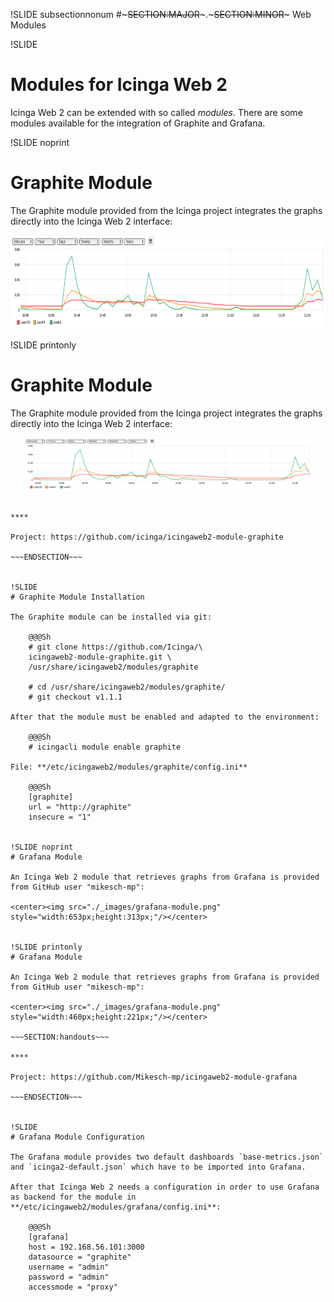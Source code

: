 !SLIDE subsectionnonum
#~~~SECTION:MAJOR~~~.~~~SECTION:MINOR~~~ Web Modules


!SLIDE
# Modules for Icinga Web 2

Icinga Web 2 can be extended with so called *modules*. There are some modules available for the integration of Graphite and Grafana.


!SLIDE noprint
# Graphite Module

The Graphite module provided from the Icinga project integrates the graphs directly into the Icinga Web 2 interface:

<center><img src="./_images/graphite-module.png" style="width:800px;height:150px;"/></center>


!SLIDE printonly
# Graphite Module

The Graphite module provided from the Icinga project integrates the graphs directly into the Icinga Web 2 interface:

<center><img src="./_images/graphite-module.png" style="width:460px;height:85px;"/></center>

~~~SECTION:handouts~~~

****

Project: https://github.com/icinga/icingaweb2-module-graphite

~~~ENDSECTION~~~


!SLIDE
# Graphite Module Installation

The Graphite module can be installed via git:

    @@@Sh
    # git clone https://github.com/Icinga/\
    icingaweb2-module-graphite.git \
    /usr/share/icingaweb2/modules/graphite

    # cd /usr/share/icingaweb2/modules/graphite/
    # git checkout v1.1.1

After that the module must be enabled and adapted to the environment:

    @@@Sh
    # icingacli module enable graphite

File: **/etc/icingaweb2/modules/graphite/config.ini**

    @@@Sh
    [graphite]
    url = "http://graphite"
    insecure = "1"


!SLIDE noprint
# Grafana Module

An Icinga Web 2 module that retrieves graphs from Grafana is provided from GitHub user "mikesch-mp":

<center><img src="./_images/grafana-module.png" style="width:653px;height:313px;"/></center>


!SLIDE printonly
# Grafana Module

An Icinga Web 2 module that retrieves graphs from Grafana is provided from GitHub user "mikesch-mp":

<center><img src="./_images/grafana-module.png" style="width:460px;height:221px;"/></center>

~~~SECTION:handouts~~~

****

Project: https://github.com/Mikesch-mp/icingaweb2-module-grafana

~~~ENDSECTION~~~


!SLIDE
# Grafana Module Configuration

The Grafana module provides two default dashboards `base-metrics.json` and `icinga2-default.json` which have to be imported into Grafana.

After that Icinga Web 2 needs a configuration in order to use Grafana as backend for the module in **/etc/icingaweb2/modules/grafana/config.ini**:

    @@@Sh
    [grafana]
    host = 192.168.56.101:3000
    datasource = "graphite"
    username = "admin"
    password = "admin"
    accessmode = "proxy"
